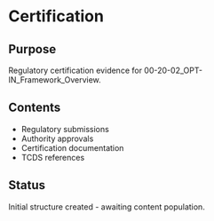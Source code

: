 # Certification

## Purpose
Regulatory certification evidence for 00-20-02_OPT-IN_Framework_Overview.

## Contents
- Regulatory submissions
- Authority approvals
- Certification documentation
- TCDS references

## Status
Initial structure created - awaiting content population.
